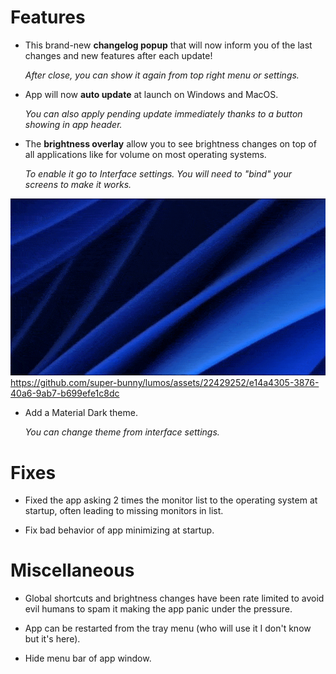 # Features

- This brand-new **changelog popup** that will now inform you of the last changes and new features after each update!

    _After close, you can show it again from top right menu or settings._

- App will now **auto update** at launch on Windows and MacOS.

    _You can also apply pending update immediately thanks to a button showing in app header._

- The **brightness overlay** allow you to see brightness changes on top of all applications like for volume on most operating systems. 

    _To enable it go to Interface settings. You will need to "bind" your screens to make it works._

![](overlay.gif)
https://github.com/super-bunny/lumos/assets/22429252/e14a4305-3876-40a6-9ab7-b699efe1c8dc

- Add a Material Dark theme.
    
    _You can change theme from interface settings._

# Fixes

- Fixed the app asking 2 times the monitor list to the operating system at startup, often leading to missing monitors in list.

- Fix bad behavior of app minimizing at startup.

# Miscellaneous

- Global shortcuts and brightness changes have been rate limited to avoid evil humans to spam it making the app panic under the pressure.

- App can be restarted from the tray menu (who will use it I don't know but it's here).

- Hide menu bar of app window.
